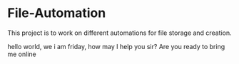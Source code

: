# File-Automation
This project is to work on different automations for file storage and creation.

hello world, we i am friday, how may I help you sir? Are you ready to bring me online
